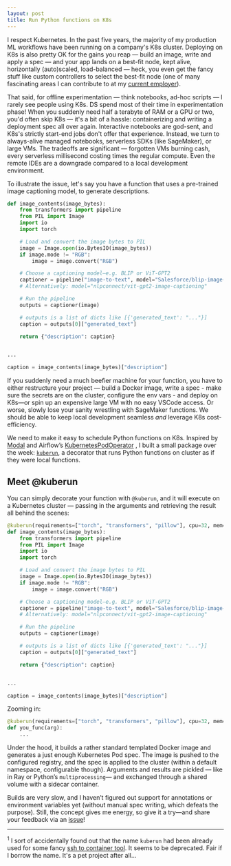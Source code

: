 ```yaml
---
layout: post
title: Run Python functions on K8s
---
```

I respect Kubernetes. In the past five years, the majority of my production ML workflows have been running on a company's K8s cluster. Deploying on K8s is also pretty OK for the gains you reap — build an image, write and apply a spec — and your app lands on a best-fit node, kept alive, horizontally (auto)scaled, load-balanced — heck, you even get the fancy stuff like custom controllers to select the best-fit node (one of many fascinating areas I can contribute to at my [current employer](https://cast.ai/)).

That said, for offline experimentation — think notebooks, ad-hoc scripts — I rarely see people using K8s. DS spend most of their time in experimentation phase! When you suddenly need half a terabyte of RAM or a GPU or two, you'd often skip K8s — it's a bit of a hassle: containerizing and writing a deployment spec all over again. Interactive notebooks are god-sent, and K8s's strictly start-end jobs don't offer that experience. Instead, we turn to always-alive managed notebooks, serverless SDKs (like SageMaker), or large VMs. The tradeoffs are significant — forgotten VMs burning cash, every serverless millisecond costing times the regular compute. Even the remote IDEs are a downgrade compared to a local development environment.

To illustrate the issue, let's say you have a function that uses a pre-trained image captioning model, to generate descriptions. 

```python
def image_contents(image_bytes):
    from transformers import pipeline
    from PIL import Image
    import io
    import torch

    # Load and convert the image bytes to PIL
    image = Image.open(io.BytesIO(image_bytes))
    if image.mode != "RGB":
        image = image.convert("RGB")

    # Choose a captioning model—e.g. BLIP or ViT‑GPT2
    captioner = pipeline("image-to-text", model="Salesforce/blip-image-captioning-base")
    # Alternatively: model="nlpconnect/vit-gpt2-image-captioning"

    # Run the pipeline
    outputs = captioner(image)

    # outputs is a list of dicts like [{'generated_text': "..."}]
    caption = outputs[0]["generated_text"]

    return {"description": caption}


...

caption = image_contents(image_bytes)["description"]
```

If you suddenly need a much beefier machine for your function, you have to either restructure your project — build a Docker image, write a spec - make sure the secrets are on the cluster, configure the env vars - and deploy on K8s—or spin up an expensive large VM with no easy VSCode access. Or worse, slowly lose your sanity wrestling with SageMaker functions. We should be able to keep local development seamless _and_ leverage K8s cost-efficiency.

We need to make it easy to schedule Python functions on K8s. Inspired by [Modal](https://modal.com) and Airflow’s [KubernetesPodOperator](https://airflow.apache.org/docs/apache-airflow-providers-cncf-kubernetes/stable/operators.html#kubernetespodoperator) ,  I built a small package over the week: [`kuberun`](https://github.com/astronautas/kuberun), a decorator that runs Python functions on cluster as if they were local functions.
## Meet @kuberun

You can simply decorate your function with `@kuberun`, and it will execute on a Kubernetes cluster — passing in the arguments and retrieving the result all behind the scenes:

```python
@kuberun(requirements=["torch", "transformers", "pillow"], cpu=32, mem="64Gi")
def image_contents(image_bytes):
    from transformers import pipeline
    from PIL import Image
    import io
    import torch

    # Load and convert the image bytes to PIL
    image = Image.open(io.BytesIO(image_bytes))
    if image.mode != "RGB":
        image = image.convert("RGB")

    # Choose a captioning model—e.g. BLIP or ViT‑GPT2
    captioner = pipeline("image-to-text", model="Salesforce/blip-image-captioning-base")
    # Alternatively: model="nlpconnect/vit-gpt2-image-captioning"

    # Run the pipeline
    outputs = captioner(image)

    # outputs is a list of dicts like [{'generated_text': "..."}]
    caption = outputs[0]["generated_text"]

    return {"description": caption}


...

caption = image_contents(image_bytes)["description"]
```

Zooming in:
```python
@kuberun(requirements=["torch", "transformers", "pillow"], cpu=32, mem="64Gi")
def you_func(arg):
    ...
```

Under the hood, it builds a rather standard templated Docker image and generates a just enough Kubernetes Pod spec. The image is pushed to the configured registry, and the spec is applied to the cluster (within a default namespace, configurable though). Arguments and results are pickled — like in Ray or Python’s `multiprocessing`— and exchanged through a shared volume with a sidecar container.

Builds are very slow, and I haven’t figured out support for annotations or environment variables yet (without manual spec writing, which defeats the purpose). Still, the concept gives me energy, so give it a try—and share your feedback via an [issue](https://github.com/astronautas/run_on_k8s/issues)! 

<hr>

<sup>1</sup>  I sort of accidentally found out that the name `kuberun` had been already used for some fancy [ssh to container tool](https://github.com/ContainerSSH/kuberun). It seems to be deprecated. Fair if I borrow the name. It's a pet project after all...
